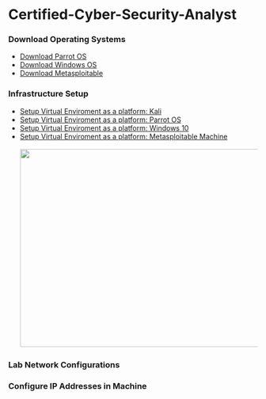 # Certified-Cyber-Security-Analyst


### Download Operating Systems
  - <a href="https://www.parrotsec.org/download/" />Download Parrot OS</a>
  - <a href="https://www.parrotsec.org/download/" />Download Windows OS</a>
  - <a href="https://www.parrotsec.org/download/" />Download Metasploitable</a>

### Infrastructure Setup
- <a href="https://www.youtube.com/watch?v=mKx44gX6Mtw" />Setup Virtual Enviroment as a platform: Kali</a>
- <a href="https://www.youtube.com/watch?v=MmjUHZoU4l4" />Setup Virtual Enviroment as a platform: Parrot OS</a>
- <a href="https://www.youtube.com/watch?v=et2BGJCFuuA" />Setup Virtual Enviroment as a platform: Windows 10 </a>
- <a href="" />Setup Virtual Enviroment as a platform: Metasploitable Machine</a><br>
  <br><img src="https://private-user-images.githubusercontent.com/118329745/304482683-e0c53563-bd3d-419f-92d7-fc8babbb334e.png?jwt=eyJhbGciOiJIUzI1NiIsInR5cCI6IkpXVCJ9.eyJpc3MiOiJnaXRodWIuY29tIiwiYXVkIjoicmF3LmdpdGh1YnVzZXJjb250ZW50LmNvbSIsImtleSI6ImtleTUiLCJleHAiOjE3MDc4NDIzMzUsIm5iZiI6MTcwNzg0MjAzNSwicGF0aCI6Ii8xMTgzMjk3NDUvMzA0NDgyNjgzLWUwYzUzNTYzLWJkM2QtNDE5Zi05MmQ3LWZjOGJhYmJiMzM0ZS5wbmc_WC1BbXotQWxnb3JpdGhtPUFXUzQtSE1BQy1TSEEyNTYmWC1BbXotQ3JlZGVudGlhbD1BS0lBVkNPRFlMU0E1M1BRSzRaQSUyRjIwMjQwMjEzJTJGdXMtZWFzdC0xJTJGczMlMkZhd3M0X3JlcXVlc3QmWC1BbXotRGF0ZT0yMDI0MDIxM1QxNjMzNTVaJlgtQW16LUV4cGlyZXM9MzAwJlgtQW16LVNpZ25hdHVyZT1kMzdiYTUwNmI5ZDA3ZmI1ZjMxODk3ZTk2MjhiMmM1NzMwMDFkMWE5NThmNjQ2MmJiNjA5Y2RjMzE1N2IyN2RkJlgtQW16LVNpZ25lZEhlYWRlcnM9aG9zdCZhY3Rvcl9pZD0wJmtleV9pZD0wJnJlcG9faWQ9MCJ9.k-ng7TT1HRw2tg2cTdSMj3bPxDc6mN-U-3QyWJ4gvUA" style="width: 500px; height: 400px">
  
### Lab Network Configurations

### Configure IP Addresses in Machine
